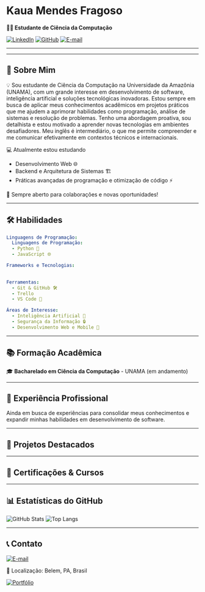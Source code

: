 # Kaua Mendes Fragoso

**👨‍💻 Estudante de Ciência da Computação**  

[![LinkedIn](https://img.shields.io/badge/LinkedIn-0A66C2?style=for-the-badge&logo=linkedin&logoColor=white)](https://www.linkedin.com/in/kauã-mendes) [![GitHub](https://img.shields.io/badge/GitHub-181717?style=for-the-badge&logo=github&logoColor=white)](#) [![E-mail](https://img.shields.io/badge/E--mail-EA4335?style=for-the-badge&logo=gmail&logoColor=white)](mailto:kauzcoder.dev@gmail.com)

---

---

## 🎯 Sobre Mim
💡  Sou estudante de Ciência da Computação na Universidade da Amazônia (UNAMA), com um grande interesse em desenvolvimento de software, inteligência artificial e soluções tecnológicas inovadoras. Estou sempre em busca de aplicar meus conhecimentos acadêmicos em projetos práticos que me ajudem a aprimorar habilidades como programação, análise de sistemas e resolução de problemas. Tenho uma abordagem proativa, sou detalhista e estou motivado a aprender novas tecnologias em ambientes desafiadores. Meu inglês é intermediário, o que me permite compreender e me comunicar efetivamente em contextos técnicos e internacionais.

💻 Atualmente estou estudando
- Desenvolvimento Web 🌐
- Backend e Arquitetura de Sistemas 🏗️
- Práticas avançadas de programação e otimização de código ⚡

🚀 Sempre aberto para colaborações e novas oportunidades!

---

## 🛠️ Habilidades
```yaml
Linguagens de Programação:
  Linguagens de Programação:
  - Python 🐍
  - JavaScript 🌐

Frameworks e Tecnologias:
  

Ferramentas:
  - Git & GitHub 🛠️
  - Trello 
  - VS Code 📝

Áreas de Interesse:
  - Inteligência Artificial 🤖
  - Segurança da Informação 🔒
  - Desenvolvimento Web e Mobile 📱
```

---

## 📚 Formação Acadêmica
🎓 **Bacharelado em Ciência da Computação** - UNAMA (em andamento)

---

## 💼 Experiência Profissional
Ainda em busca de experiências para consolidar meus conhecimentos e expandir minhas habilidades em desenvolvimento de software.

---

## 🚀 Projetos Destacados


---

## 📜 Certificações & Cursos

---

## 📊 Estatísticas do GitHub
![GitHub Stats](https://github-readme-stats.vercel.app/api?username=Kauzcoder&show_icons=true&theme=midnight-purple)
![Top Langs](https://github-readme-stats.vercel.app/api/top-langs/?username=seuusuario&layout=compact&theme=midnight-purple)

---

## 📞 Contato
[![E-mail](https://img.shields.io/badge/E--mail-EA4335?style=for-the-badge&logo=gmail&logoColor=white)](mailto:kauzcoder.dev@gmail.com)

📍 Localização: Belem, PA, Brasil  

[![Portfólio](https://img.shields.io/badge/Portfólio-000?style=for-the-badge&logo=codepen&logoColor=white)](#)
